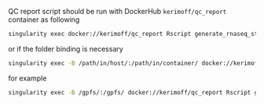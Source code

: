 QC report script should be run with DockerHub `kerimoff/qc_report` container as following

```bash
singularity exec docker://kerimoff/qc_report Rscript generate_rnaseq_study_qc_report.sh
```

or if the folder binding is necessary

```bash
singularity exec -B /path/in/host/:/path/in/container/ docker://kerimoff/qc_report Rscript generate_rnaseq_study_qc_report.sh
```

for example
```bash
singularity exec -B /gpfs/:/gpfs/ docker://kerimoff/qc_report Rscript generate_rnaseq_study_qc_report.sh
```
